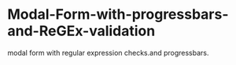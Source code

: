 # Modal-Form-with-progressbars-and-ReGEx-validation
modal form with regular expression checks.and progressbars.
